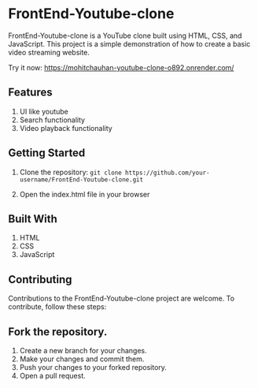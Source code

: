# FrontEnd-Youtube-clone
FrontEnd-Youtube-clone is a YouTube clone built using HTML, CSS, and JavaScript. This project is a simple demonstration of how to create a basic video streaming website.

Try it now: https://mohitchauhan-youtube-clone-o892.onrender.com/

## Features

1. UI like youtube
2. Search functionality
3. Video playback functionality

## Getting Started

1. Clone the repository: `git clone https://github.com/your-username/FrontEnd-Youtube-clone.git`

2. Open the index.html file in your browser

## Built With

1. HTML
2. CSS
3. JavaScript

## Contributing

Contributions to the FrontEnd-Youtube-clone project are welcome. To contribute, follow these steps:

## Fork the repository.
1. Create a new branch for your changes.
2. Make your changes and commit them.
3. Push your changes to your forked repository.
4. Open a pull request.
